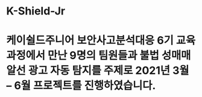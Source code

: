 # K-Shield-Jr
# 케이쉴드주니어 보안사고분석대응 6기 교육과정에서 만난 9명의 팀원들과 불법 성매매 알선 광고 자동 탐지를 주제로 2021년 3월 – 6월 프로젝트를 진행하였습니다.
